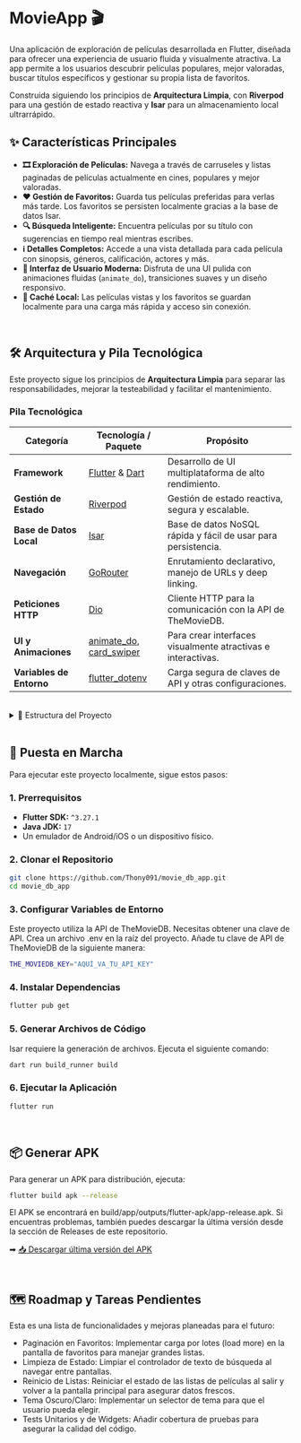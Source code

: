 # MovieApp 🎬

Una aplicación de exploración de películas desarrollada en Flutter, diseñada para ofrecer una experiencia de usuario fluida y visualmente atractiva. La app permite a los usuarios descubrir películas populares, mejor valoradas, buscar títulos específicos y gestionar su propia lista de favoritos.

Construida siguiendo los principios de **Arquitectura Limpia**, con **Riverpod** para una gestión de estado reactiva y **Isar** para un almacenamiento local ultrarrápido.
<br>

## ✨ Características Principales

-   **🎞️ Exploración de Películas:** Navega a través de carruseles y listas paginadas de películas actualmente en cines, populares y mejor valoradas.
-   **❤️ Gestión de Favoritos:** Guarda tus películas preferidas para verlas más tarde. Los favoritos se persisten localmente gracias a la base de datos Isar.
-   **🔍 Búsqueda Inteligente:** Encuentra películas por su título con sugerencias en tiempo real mientras escribes.
-   **ℹ️ Detalles Completos:** Accede a una vista detallada para cada película con sinopsis, géneros, calificación, actores y más.
-   **📱 Interfaz de Usuario Moderna:** Disfruta de una UI pulida con animaciones fluidas (`animate_do`), transiciones suaves y un diseño responsivo.
-   **💾 Caché Local:** Las películas vistas y los favoritos se guardan localmente para una carga más rápida y acceso sin conexión.
<br>

## 🛠️ Arquitectura y Pila Tecnológica

Este proyecto sigue los principios de **Arquitectura Limpia** para separar las responsabilidades, mejorar la testeabilidad y facilitar el mantenimiento.

### Pila Tecnológica

| Categoría             | Tecnología / Paquete                                                                                                      | Propósito                                                   |
| --------------------- | ------------------------------------------------------------------------------------------------------------------------- | ----------------------------------------------------------- |
| **Framework**         | [Flutter](https://flutter.dev/) & [Dart](https://dart.dev/)                                                               | Desarrollo de UI multiplataforma de alto rendimiento.       |
| **Gestión de Estado** | [Riverpod](https://riverpod.dev/)                                                                                         | Gestión de estado reactiva, segura y escalable.             |
| **Base de Datos Local** | [Isar](https://isar.dev/)                                                                                                 | Base de datos NoSQL rápida y fácil de usar para persistencia. |
| **Navegación**        | [GoRouter](https://pub.dev/packages/go_router)                                                                            | Enrutamiento declarativo, manejo de URLs y deep linking.    |
| **Peticiones HTTP**   | [Dio](https://pub.dev/packages/dio)                                                                                       | Cliente HTTP para la comunicación con la API de TheMovieDB. |
| **UI y Animaciones**  | [animate_do](https://pub.dev/packages/animate_do), [card_swiper](https://pub.dev/packages/card_swiper)                      | Para crear interfaces visualmente atractivas e interactivas.  |
| **Variables de Entorno**| [flutter_dotenv](https://pub.dev/packages/flutter_dotenv)                                                                 | Carga segura de claves de API y otras configuraciones.      |

<br>
<details>
<summary>📂 Estructura del Proyecto</summary>
   
```text
lib/
├── config/
│ ├── constants/ # Constantes y variables de entorno.
│ ├── router/ # Configuración de GoRouter.
│ └── theme/ # Temas de la aplicación.
│
├── domain/
│ ├── datasources/ # Contratos (interfaces) de los orígenes de datos.
│ ├── entities/ # Modelos de negocio puros.
│ └── repositories/# Contratos (interfaces) de los repositorios.
│
├── infrastructure/
│ ├── datasources/ # Implementación de los datasources (API, DB local).
│ ├── mappers/ # Convierten modelos de datos en entidades de dominio.
│ ├── models/ # Modelos de datos para la capa de infraestructura (DTOs).
│ └── repositories/# Implementación de los repositorios del dominio.
│
├── presentation/
│ ├── providers/ # Providers de Riverpod para el estado.
│ ├── screens/ # Pantallas de la aplicación.
│ └── widgets/ # Widgets reutilizables.
│
└── main.dart # Punto de entrada de la aplicación.
```  
</details>
<br>

## 🚀 Puesta en Marcha

Para ejecutar este proyecto localmente, sigue estos pasos:

### 1. Prerrequisitos

-   **Flutter SDK:** `^3.27.1`
-   **Java JDK:** `17`
-   Un emulador de Android/iOS o un dispositivo físico.

### 2. Clonar el Repositorio

```bash
git clone https://github.com/Thony091/movie_db_app.git
cd movie_db_app
```

### 3. Configurar Variables de Entorno
Este proyecto utiliza la API de TheMovieDB. Necesitas obtener una clave de API.
Crea un archivo .env en la raíz del proyecto.
Añade tu clave de API de TheMovieDB de la siguiente manera:
```bash
THE_MOVIEDB_KEY="AQUÍ_VA_TU_API_KEY"
```

### 4. Instalar Dependencias
```bash
flutter pub get
```

### 5. Generar Archivos de Código
Isar requiere la generación de archivos. Ejecuta el siguiente comando:
```bash
dart run build_runner build
```

### 6. Ejecutar la Aplicación
```bash
flutter run
```
<br>

## 📦 Generar APK
Para generar un APK para distribución, ejecuta:
```bash
flutter build apk --release
```

El APK se encontrará en build/app/outputs/flutter-apk/app-release.apk.
Si encuentras problemas, también puedes descargar la última versión desde la sección de Releases de este repositorio.

➡ [📥 Descargar última versión del APK](https://github.com/Thony091/movie_db_app/releases/tag/apk)

<br>

## 🗺️ Roadmap y Tareas Pendientes
Esta es una lista de funcionalidades y mejoras planeadas para el futuro:
 - Paginación en Favoritos: Implementar carga por lotes (load more) en la pantalla de favoritos para manejar grandes listas.
 - Limpieza de Estado: Limpiar el controlador de texto de búsqueda al navegar entre pantallas.
 - Reinicio de Listas: Reiniciar el estado de las listas de películas al salir y volver a la pantalla principal para asegurar datos frescos.
 - Tema Oscuro/Claro: Implementar un selector de tema para que el usuario pueda elegir.
 - Tests Unitarios y de Widgets: Añadir cobertura de pruebas para asegurar la calidad del código.
